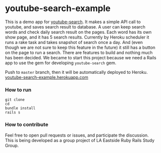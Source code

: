 # youtube-search-example

This is a demo app for [youtube-search](https://github.com/laruby2/youtube-search). It makes a simple API call to youtube, and saves search result to database. A user can keep search words and check daily search result on the pages. Each word has its own show page, and it has 5 search results. Currently by Heroku scheduler it runs a rake task and takes snapshot of search once a day. And (even though we are not sure to keep this feature in the future) it still has a button on the page to run a search. There are features to build and nothing much has been decided. We became to start this project because we need a Rails app to use the gem for developing `youtube-search` gem.

Push to `master` branch, then it will be automatically deployed to Heroku. [youtube-search-example.herokuapp.com](https://youtube-search-example.herokuapp.com/)

### How to run

```
git clone
cd
bundle install
rails s
```

### How to contribute

Feel free to open pull requests or issues, and participate the discussion. This is being developed as a group project of LA Eastside Ruby Rails Study Group. 
